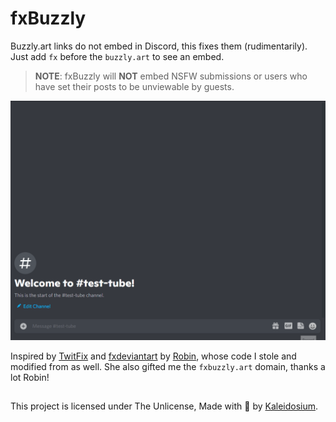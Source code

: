 # fxBuzzly

Buzzly.art links do not embed in Discord, this fixes them (rudimentarily). Just add `fx` before the `buzzly.art` to see an embed.

> **NOTE**: fxBuzzly will **NOT** embed NSFW submissions or users who have set their posts to be unviewable by guests.

![example](example.gif)

Inspired by [TwitFix](https://github.com/robinuniverse/TwitFix) and [fxdeviantart](https://github.com/robinuniverse/fxdeviantart) by [Robin](https://github.com/robinuniverse), whose code I stole and modified from as well. She also gifted me the `fxbuzzly.art` domain, thanks a lot Robin!

##

This project is licensed under The Unlicense, Made with 🧪 by [Kaleidosium](https://github.com/Kaleidosium).
